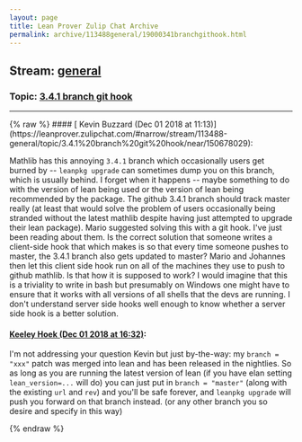 ```yaml
---
layout: page
title: Lean Prover Zulip Chat Archive 
permalink: archive/113488general/19000341branchgithook.html
---
```


## Stream: [general](https://leanprover-community.github.io/archive/113488general/index.html)
### Topic: [3.4.1 branch git hook](https://leanprover-community.github.io/archive/113488general/19000341branchgithook.html)

---

<base href="https://leanprover.zulipchat.com">
{% raw %}
#### [ Kevin Buzzard (Dec 01 2018 at 11:13)](https://leanprover.zulipchat.com/#narrow/stream/113488-general/topic/3.4.1%20branch%20git%20hook/near/150678029):
<p>Mathlib has this annoying <code>3.4.1</code> branch which occasionally users get burned by -- <code>leanpkg upgrade</code> can sometimes dump you on this branch, which is usually behind. I forget when it happens -- maybe something to do with the version of lean being used or the version of lean being recommended by the package. The github 3.4.1 branch should track master really (at least that would solve the problem of users occasionally being stranded without the latest mathlib despite having just attempted to upgrade their lean package). Mario suggested solving this with a git hook. I've just been reading about them. Is the correct solution that someone writes a client-side hook that which makes is so that every time someone pushes to master, the 3.4.1 branch also gets updated to master? Mario and Johannes then let this client side hook run on all of the machines they use to push to github mathlib. Is that how it is supposed to work?  I would imagine that this is a triviality to write in bash but presumably on Windows one might have to ensure that it works with all versions of all shells that the devs are running. I don't understand server side hooks well enough to know whether a server side hook is a better solution.</p>

#### [ Keeley Hoek (Dec 01 2018 at 16:32)](https://leanprover.zulipchat.com/#narrow/stream/113488-general/topic/3.4.1%20branch%20git%20hook/near/150687330):
<p>I'm not addressing your question Kevin but just by-the-way: my <code>branch = "xxx"</code> patch was merged into lean and has been released in the nightlies. So as long as you are running the latest version of lean (if you have elan setting <code>lean_version=...</code> will do) you can just put in <code>branch = "master"</code> (along with the existing <code>url</code> and <code>rev</code>) and you'll be safe forever, and <code>leanpkg upgrade</code> will push you forward on that branch instead. (or any other branch you so desire and specify in this way)</p>


{% endraw %}
